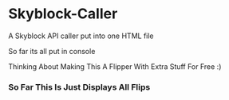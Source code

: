 # Skyblock-Caller

A Skyblock API caller put into one HTML file

So far its all put in console

Thinking About Making This A Flipper With Extra Stuff For Free :)

### So Far This Is Just Displays All Flips
